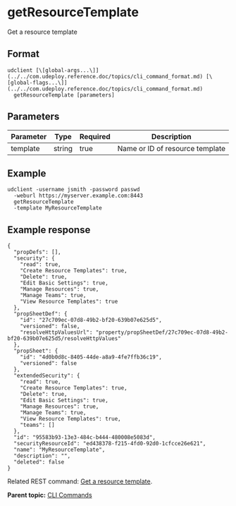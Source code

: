 # getResourceTemplate

Get a resource template

## Format

```
udclient [\[global-args...\]](../../com.udeploy.reference.doc/topics/cli_command_format.md) [\[global-flags...\]](../../com.udeploy.reference.doc/topics/cli_command_format.md)
  getResourceTemplate [parameters]
```

## Parameters

|Parameter|Type|Required|Description|
|---------|----|--------|-----------|
|template|string|true|Name or ID of resource template|

## Example

```
udclient -username jsmith -password passwd 
  -weburl https://myserver.example.com:8443
  getResourceTemplate
  -template MyResourceTemplate
```

## Example response

```
{
  "propDefs": [],
  "security": {
    "read": true,
    "Create Resource Templates": true,
    "Delete": true,
    "Edit Basic Settings": true,
    "Manage Resources": true,
    "Manage Teams": true,
    "View Resource Templates": true
  },
  "propSheetDef": {
    "id": "27c709ec-07d8-49b2-bf20-639b07e625d5",
    "versioned": false,
    "resolveHttpValuesUrl": "property/propSheetDef/27c709ec-07d8-49b2-bf20-639b07e625d5/resolveHttpValues"
  },
  "propSheet": {
    "id": "4d0b0d8c-8405-44de-a8a9-4fe7ffb36c19",
    "versioned": false
  },
  "extendedSecurity": {
    "read": true,
    "Create Resource Templates": true,
    "Delete": true,
    "Edit Basic Settings": true,
    "Manage Resources": true,
    "Manage Teams": true,
    "View Resource Templates": true,
    "teams": []
  },
  "id": "95583b93-13e3-484c-b444-480008e5083d",
  "securityResourceId": "ed438378-f215-4fd0-92d0-1cfcce26e621",
  "name": "MyResourceTemplate",
  "description": "",
  "deleted": false
}

```

Related REST command: [Get a resource template](rest_cli_resourcetemplate_get.md).

**Parent topic:** [CLI Commands](../../com.udeploy.reference.doc/topics/cli_commands.md)

